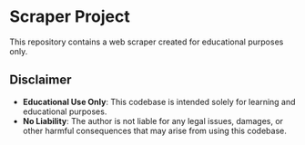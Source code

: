 # Scraper Project

This repository contains a web scraper created for educational purposes only.

## Disclaimer

- **Educational Use Only**: This codebase is intended solely for learning and educational purposes.
- **No Liability**: The author is not liable for any legal issues, damages, or other harmful consequences that may arise from using this codebase.
